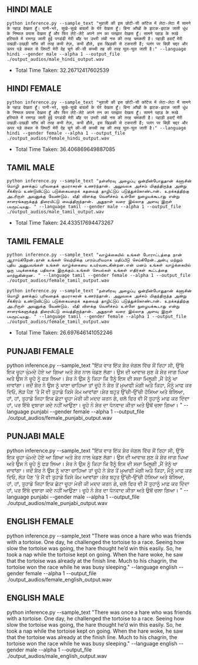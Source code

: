## HINDI MALE

```
python inference.py --sample_text "भुवाली की इस छोटी-सी कॉटेज में लेटा-लेटा मैं सामने के पहाड़ देखता हूँ। पानी-भरे, सूखे-सूखे बादलों के घेरे देखता हूँ। बिना आँखों के झटक-झटक जाती धुंध के निष्फल प्रयास देखता हूँ और फिर लेटे-लेटे अपने तन का पतझार देखता हूँ। सामने पहाड़ के रूखे हरियाले में रामगढ़ जाती हुई पगडंडी मेरी बाँह पर उभरी लंबी नस की तरह चमकती है। पहाड़ी हवाएँ मेरी उखड़ी-उखड़ी साँस की तरह कभी तेज़, कभी हौले, इस खिड़की से टकराती हैं; पलंग पर बिछी चद्दर और ऊपर पड़े कंबल से लिपटी मेरी देह चूने की-सी कच्ची तह की तरह घुल-घुल जाती है।" --language hindi --gender male --alpha 1 --output_file ./output_audios/male_hindi_output.wav
```

- Total Time Taken:  32.26712417602539

## HINDI FEMALE

```
python inference.py --sample_text "भुवाली की इस छोटी-सी कॉटेज में लेटा-लेटा मैं सामने के पहाड़ देखता हूँ। पानी-भरे, सूखे-सूखे बादलों के घेरे देखता हूँ। बिना आँखों के झटक-झटक जाती धुंध के निष्फल प्रयास देखता हूँ और फिर लेटे-लेटे अपने तन का पतझार देखता हूँ। सामने पहाड़ के रूखे हरियाले में रामगढ़ जाती हुई पगडंडी मेरी बाँह पर उभरी लंबी नस की तरह चमकती है। पहाड़ी हवाएँ मेरी उखड़ी-उखड़ी साँस की तरह कभी तेज़, कभी हौले, इस खिड़की से टकराती हैं; पलंग पर बिछी चद्दर और ऊपर पड़े कंबल से लिपटी मेरी देह चूने की-सी कच्ची तह की तरह घुल-घुल जाती है।" --language hindi --gender female --alpha 1 --output_file ./output_audios/female_hindi_output.wav
```
- Total Time Taken:  36.406869649887085

## TAMIL MALE

```
python inference.py --sample_text "நள்ளிரவு அழைப்பு ஒன்றின்போதுதான் க்ளூசின் மொழி தனக்குப் புரிவதைக் குமராசுரன் உணர்ந்தான். அலுவலக அச்சம் மிகுந்திருந்த அன்று சீக்கிரம் உண்டுவிட்டுப் படுக்கையறைக் கதவைத் தாழிட்டுப் படுத்துக்கொண்டான். உறக்கத்திற்கு அடரிருள் அவனுக்கு வேண்டும். வீதி விளக்கு வெளிச்சம் உள்ளே நுழையக்கூடாது என்று சாளரங்களுக்குத் திரையிட்டு வைத்திருந்தான். அதுநாள் வரை இல்லாத அளவு இருள் பயமூட்டியது. " --language tamil --gender male --alpha 1 --output_file ./output_audios/male_tamil_output.wav
```
- Total Time Taken:  24.433517694473267

## TAMIL FEMALE

```
python inference.py --sample_text "வாழ்க்கையில் உங்கள் போராட்டத்தை நான் ஆராய்கிறேன்.நான் உங்கள் வெற்றிக்கு பாரம்பரியமாக மதிப்பீடு செய்கிறேன்.அன்பு மற்றும் புதிய அனுபவங்கள் உங்கள் வாழ்க்கையை உயர்வடைகின்றன.என் மனம் உங்கள் வாழ்க்கையில் ஒரு படிக்கைக்கு பதிலாக இருக்கும்.உங்கள் செயல்கள் உங்கள் எதிர்கள் கூட்டத்தை மாற்றுகின்றன. " --language tamil --gender female --alpha 1 --output_file ./output_audios/female_tamil_output.wav
```

```
python inference.py --sample_text "நள்ளிரவு அழைப்பு ஒன்றின்போதுதான் க்ளூசின் மொழி தனக்குப் புரிவதைக் குமராசுரன் உணர்ந்தான். அலுவலக அச்சம் மிகுந்திருந்த அன்று சீக்கிரம் உண்டுவிட்டுப் படுக்கையறைக் கதவைத் தாழிட்டுப் படுத்துக்கொண்டான். உறக்கத்திற்கு அடரிருள் அவனுக்கு வேண்டும். வீதி விளக்கு வெளிச்சம் உள்ளே நுழையக்கூடாது என்று சாளரங்களுக்குத் திரையிட்டு வைத்திருந்தான். அதுநாள் வரை இல்லாத அளவு இருள் பயமூட்டியது. " --language tamil --gender female --alpha 1 --output_file ./output_audios/female_tamil_output.wav
```
- Total Time Taken:  26.697646141052246

## PUNJABI FEMALE

python inference.py --sample_text "ਇੱਕ ਵਾਰ ਇੱਕ ਸ਼ੇਰ ਜੰਗਲ ਵਿੱਚ ਸੌਂ ਰਿਹਾ ਸੀ, ਉੱਥੇ ਇਕ ਚੂਹਾ ਘੁੰਮਦੇ ਹੋਏ ਆ ਗਿਆ ਅਤੇ ਸ਼ੇਰ ਨਾਲ ਖੇਡਣ ਲੱਗਾ। ਉਸ ਦੀ ਆਵਾਜ਼ ਸੁਣ ਕੇ ਸ਼ੇਰ ਜਾਗ ਪਿਆ ਅਤੇ ਉਸ ਨੇ ਚੂਹੇ ਨੂੰ ਫੜ ਲਿਆ। ਸ਼ੇਰ ਨੇ ਉਸ ਨੂੰ ਕਿਹਾ ਕਿ ਤੈਨੂੰ ਇਸ ਦੀ ਸਜ਼ਾ ਮਿਲੂਗੀ ,ਮੈਂ ਤੇਨੂੰ ਖਾ ਜਾਵਾਂਗਾ। ਜਦੋਂ ਸ਼ੇਰ ਨੇ ਉਸ ਨੂੰ ਖਾਣਾ ਚਾਹਿਆ ਤਾਂ ਚੂਹੇ ਨੇ ਸ਼ੇਰ ਤੋਂ ਮੁਆਫੀ ਮੰਗੀ ਅਤੇ ਕਿਹਾ, ਮੈਨੂੰ ਮਾਫ ਕਰ ਦਿਓ, ਲੋੜ ਪੈਣ ‘ਤੇ ਮੈਂ ਵੀ ਤੁਹਾਡੇ ਕਿਸੇ ਕੰਮ ਆਵਾਂਗਾ।ਸ਼ੇਰ ਬਹੁਤ ਉੱਚੀ-ਉੱਚੀ ਹੱਸਿਆ ਅਤੇ ਬੋਲਿਆ, ਹਾਂ, ਹਾਂ, ਤੁਹਾਡੇ ਜਿਹਾ ਇਕ ਛੋਟਾ ਚੂਹਾ ਮੇਰੀ ਕੀ ਮਦਦ ਕਰਨ ਗੇ, ਚਲੋ ਫਿਰ ਵੀ ਮੈਂ ਤੁਹਾਨੂੰ ਮਾਫ਼ ਕਰ ਦਿੰਦਾ ਹਾਂ, ਪਰ ਇੱਥੇ ਦੁਬਾਰਾ ਕਦੇ ਨਹੀਂ ਆਉਣਾ। ਚੂਹੇ ਨੇ ਸ਼ੇਰ ਦਾ ਧੰਨਵਾਦ ਕੀਤਾ ਅਤੇ ਉਥੋਂ ਚਲਾ ਗਿਆ। " --language punjabi --gender female --alpha 1 --output_file ./output_audios/female_punjabi_output.wav

## PUNJABI MALE

python inference.py --sample_text "ਇੱਕ ਵਾਰ ਇੱਕ ਸ਼ੇਰ ਜੰਗਲ ਵਿੱਚ ਸੌਂ ਰਿਹਾ ਸੀ, ਉੱਥੇ ਇਕ ਚੂਹਾ ਘੁੰਮਦੇ ਹੋਏ ਆ ਗਿਆ ਅਤੇ ਸ਼ੇਰ ਨਾਲ ਖੇਡਣ ਲੱਗਾ। ਉਸ ਦੀ ਆਵਾਜ਼ ਸੁਣ ਕੇ ਸ਼ੇਰ ਜਾਗ ਪਿਆ ਅਤੇ ਉਸ ਨੇ ਚੂਹੇ ਨੂੰ ਫੜ ਲਿਆ। ਸ਼ੇਰ ਨੇ ਉਸ ਨੂੰ ਕਿਹਾ ਕਿ ਤੈਨੂੰ ਇਸ ਦੀ ਸਜ਼ਾ ਮਿਲੂਗੀ ,ਮੈਂ ਤੇਨੂੰ ਖਾ ਜਾਵਾਂਗਾ। ਜਦੋਂ ਸ਼ੇਰ ਨੇ ਉਸ ਨੂੰ ਖਾਣਾ ਚਾਹਿਆ ਤਾਂ ਚੂਹੇ ਨੇ ਸ਼ੇਰ ਤੋਂ ਮੁਆਫੀ ਮੰਗੀ ਅਤੇ ਕਿਹਾ, ਮੈਨੂੰ ਮਾਫ ਕਰ ਦਿਓ, ਲੋੜ ਪੈਣ ‘ਤੇ ਮੈਂ ਵੀ ਤੁਹਾਡੇ ਕਿਸੇ ਕੰਮ ਆਵਾਂਗਾ।ਸ਼ੇਰ ਬਹੁਤ ਉੱਚੀ-ਉੱਚੀ ਹੱਸਿਆ ਅਤੇ ਬੋਲਿਆ, ਹਾਂ, ਹਾਂ, ਤੁਹਾਡੇ ਜਿਹਾ ਇਕ ਛੋਟਾ ਚੂਹਾ ਮੇਰੀ ਕੀ ਮਦਦ ਕਰਨ ਗੇ, ਚਲੋ ਫਿਰ ਵੀ ਮੈਂ ਤੁਹਾਨੂੰ ਮਾਫ਼ ਕਰ ਦਿੰਦਾ ਹਾਂ, ਪਰ ਇੱਥੇ ਦੁਬਾਰਾ ਕਦੇ ਨਹੀਂ ਆਉਣਾ। ਚੂਹੇ ਨੇ ਸ਼ੇਰ ਦਾ ਧੰਨਵਾਦ ਕੀਤਾ ਅਤੇ ਉਥੋਂ ਚਲਾ ਗਿਆ। " --language punjabi --gender male --alpha 1 --output_file ./output_audios/male_punjabi_output.wav


## ENGLISH FEMALE

python inference.py --sample_text "There was once a hare who was friends with a tortoise. One day, he challenged the tortoise to a race. Seeing how slow the tortoise was going, the hare thought he’d win this easily. So, he took a nap while the tortoise kept on going. When the hare woke, he saw that the tortoise was already at the finish line. Much to his chagrin, the tortoise won the race while he was busy sleeping." --language english --gender female --alpha 1 --output_file ./output_audios/female_english_output.wav

## ENGLISH MALE

python inference.py --sample_text "There was once a hare who was friends with a tortoise. One day, he challenged the tortoise to a race. Seeing how slow the tortoise was going, the hare thought he’d win this easily. So, he took a nap while the tortoise kept on going. When the hare woke, he saw that the tortoise was already at the finish line. Much to his chagrin, the tortoise won the race while he was busy sleeping." --language english --gender male --alpha 1 --output_file ./output_audios/male_english_output.wav